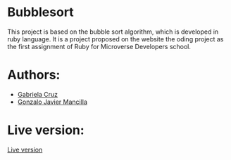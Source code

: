 # Bubblesort
This project is based on the bubble sort algorithm, which is developed in ruby language. It is a project proposed on the website the oding project as the first assignment of Ruby for Microverse Developers school.

# Authors:
<ul>
  <li> <a href="#">Gabriela Cruz </a> </li>
  <li> <a href="http://github.com/gonjavi">Gonzalo Javier Mancilla </a></li>
 </ul>

<h1>Live version:</h1> 
<a href="https://repl.it/@gonjavi/RepentantTechnologicalPrograms-1">Live version</a>


